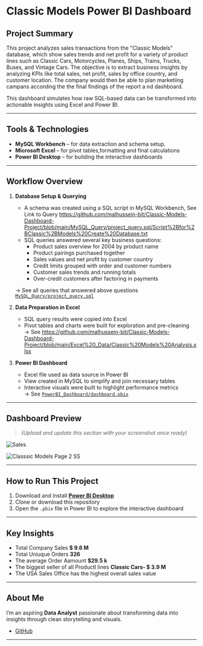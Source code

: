 #  Classic Models Power BI Dashboard

##  Project Summary

This project analyzes sales transactions from the "Classic Models" database, which show sales trends and net profit for a variety of product lines such as Classic Cars, Motorcycles, Planes, Ships, Trains, Trucks, Buses, and Vintage Cars. The objective is to extract business insights by analyzing KPIs like total sales, net profit, sales by office country, and customer location.
The company would then be able to plan marketiing campans according the the final findings of the report a nd dashboard.

This dashboard simulates how raw SQL-based data can be transformed into actionable insights using Excel and Power BI.

---

##  Tools & Technologies

- **MySQL Workbench** – for data extraction and schema setup.
- **Microsoft Excel** – for pivot tables,formatting and final calculations
- **Power BI Desktop** – for building the interactive dashboards

---

##  Workflow Overview

1. **Database Setup & Querying**  
   - A schema was created using a SQL script in MySQL Workbench, See Link to Query  https://github.com/malhussein-bit/Classic-Models-Dashboard-Project/blob/main/MySQL_Query/project_query.sql/Script%2Bfor%2BClassic%2BModels%20Create%20Database.txt
   - SQL queries answered several key business questions:
     - Product sales overview for 2004 by product name
     - Product pairings purchased together
     - Sales values and net profit by customer country
     - Credit limits grouped with order and customer numbers
     - Customer sales trends and running totals
     - Over-credit customers after factoring in payments

   → See all queries that answered above questions [`MySQL_Query/project_query.sql`](./MySQL_Query/project_query.sql)

2. **Data Preparation in Excel**  
   - SQL query results were copied into Excel
   - Pivot tables and charts were built for exploration and pre-cleaning  
   → See https://github.com/malhussein-bit/Classic-Models-Dashboard-Project/blob/main/Excel%20_Data/Classic%20Models%20Analysis.xlsx


3. **Power BI Dashboard**  
   - Excel file used as data source in Power BI
   - View created in MySQL to simplify and join necessary tables
   - Interactive visuals were built to highlight performance metrics  
   → See [`PowerBI_Dashboard/dashboard.pbix`](./PowerBI_Dashboard/dashboard.pbix)

---

##  Dashboard Preview

> _(Upload and update this section with your screenshot once ready)_




![Sales](https://github.com/user-attachments/assets/f5c062fa-ff5a-41f2-9f83-3a74606978d0)



![Classsic Models Page 2 SS](https://github.com/user-attachments/assets/ccb74a42-ab12-496f-b4c4-e4b102953f1d)

---



##  How to Run This Project

1. Download and install **[Power BI Desktop](https://powerbi.microsoft.com/en-us/desktop/)**
2. Clone or download this repository
3. Open the `.pbix` file in Power BI to explore the interactive dashboard

---

##  Key Insights

- Total Company Sales  **$ 9.6 M**
- Total Uniuque Orders  **326**
- The average Order Aamount **$29.5 k**
- The biggest seller of all Productl lines **Classic Cars- $ 3.9 M**
- The USA Sales Office has the highest overall sales value
  
---

##  About Me

I’m an aspiring **Data Analyst** passionate about transforming data into insights through clean storytelling and visuals.

-  [GitHub](https://github.com/malhussein-bit)

---

